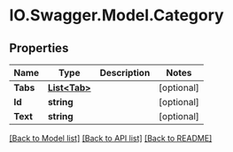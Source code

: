 # IO.Swagger.Model.Category
## Properties

Name | Type | Description | Notes
------------ | ------------- | ------------- | -------------
**Tabs** | [**List&lt;Tab&gt;**](Tab.md) |  | [optional] 
**Id** | **string** |  | [optional] 
**Text** | **string** |  | [optional] 

[[Back to Model list]](../README.md#documentation-for-models) [[Back to API list]](../README.md#documentation-for-api-endpoints) [[Back to README]](../README.md)

